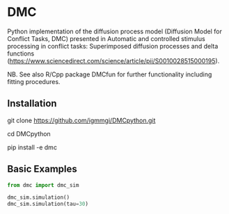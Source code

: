 # DMC 
Python implementation of the diffusion process model (Diffusion Model
for Conflict Tasks, DMC) presented in Automatic and controlled stimulus
processing in conflict tasks: Superimposed diffusion processes and delta
functions
(https://www.sciencedirect.com/science/article/pii/S0010028515000195). 

NB. See also R/Cpp package DMCfun for further functionality including fitting
procedures.

## Installation
git clone https://github.com/igmmgi/DMCpython.git 

cd DMCpython

pip install -e dmc

## Basic Examples 
```python
from dmc import dmc_sim

dmc_sim.simulation()
dmc_sim.simulation(tau=30)
```
